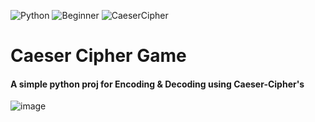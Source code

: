 ![Python](https://img.shields.io/badge/Python-3776AB.svg?style=flat&logo=Python&logoColor=white)
![Beginner](https://img.shields.io/badge/Beginner-blue?style=flat&logo=Python&logoColor=white)
![CaeserCipher](https://img.shields.io/badge/Caeser%20Cipher%20Game-important?style=flat)

# Caeser Cipher Game
#### A simple python proj for Encoding & Decoding using Caeser-Cipher's

![image](https://github.com/YJ-928/Py_Beginner-Caeser-Cipher/assets/68319416/5ecfb90b-d264-4644-837b-90eb932a54e8)
